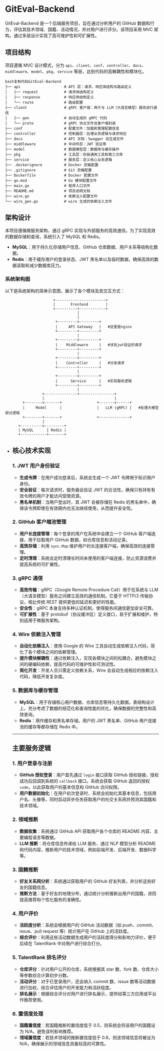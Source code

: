 # GitEval-Backend

GitEval-Backend 是一个后端服务项目，旨在通过分析用户的 GitHub 数据和行为，评估其技术领域、国籍、活动情况，并对用户进行评分。该项目采用 MVC 架构，通过多层设计实现了高可维护性和可扩展性。

## 项目结构

项目遵循 MVC 设计模式，分为 `api`、`client`、`conf`、`controller`、`docs`、`middleware`、`model`、`pkg`、`service` 等层，达到代码的高解耦性和模块化。

```
bash复制代码GitEval-Backend
├── api                    # API 层：请求、响应体结构与路由定义
│   ├── request            # 请求体结构定义
│   ├── response           # 响应体结构定义
│   └── route              # 路由配置
├── client                 # gRPC 客户端：用于与 LLM（大语言模型）服务进行通信
│   ├── gen                # 自动生成的 gRPC 代码
│   └── proto              # gRPC 协议文件及客户端封装
├── conf                   # 配置文件：加载和管理配置信息
├── controller             # 控制器层：处理业务逻辑与请求响应
├── docs                   # API 文档：Swagger 及生成文件
├── middleware             # 中间件层：JWT 验证等
├── model                  # 数据模型层：数据库与缓存操作
├── pkg                    # 工具层：封装通用工具和第三方库
├── service                # 服务层：定义核心业务逻辑
├── .dockerignore          # Docker 忽略配置
├── .gitignore             # Git 忽略配置
├── Dockerfile             # Docker 配置文件
├── go.mod                 # Go 模块配置文件
├── main.go                # 程序入口文件
├── README.md              # 项目说明文档
├── wire.go                # 依赖注入配置文件
└── wire_gen.go            # wire 生成的依赖注入文件
```

## 架构设计

本项目遵循微服务架构，通过 gRPC 实现与外部服务的高效通信。为了实现高效的数据存储和查询，系统引入了 MySQL 和 Redis。

- **MySQL**：用于持久化存储用户信息、GitHub 仓库数据、用户关系等结构化数据。
- **Redis**：用于缓存用户的登录状态、JWT 黑名单以及临时数据，确保高效的数据读取和减少数据库压力。

### 系统架构图

以下是系统架构的简单示意图，展示了各个模块及其交互方式：

```
                      +-----------------------+
                      |       Frontend        |   
                      +----------+------------+
                                 |
                                 |
                       +---------v---------+
                       |     API Gateway   |   #这里是nginx
                       +---------+---------+
                                 |
                       +---------v---------+
                       |    Middleware     |   #涉及jwt验证的请求
                       +---------+---------+
                                 |
                       +---------v---------+
                       |    Controller     |   #分发请求
                       +---------+---------+
                                 |
                       +---------v---------+
                       |      Service      |   #实现服务逻辑
                       +---------+---------+
                                 |
                 +---------------+----------------+
                 |                                |
        +--------v-------+                +-------v------+
        |     Model      |                |   LLM (gRPC) |   #处理大模型部分逻辑
        +--------+-------+                +--------------+
                 |
      +----------v---------+
      | MySQL      | Redis |
      +------------+-------+

```

- ## 核心技术实现

  ### 1. JWT 用户身份验证

  - **生成令牌**：在用户成功登录后，系统会生成一个 JWT 令牌用于标识用户身份。
  - **安全验证**：每次请求时，服务器会验证 JWT 的合法性，确保只有持有有效令牌的用户才能访问受限资源。
  - **黑名单机制**：当用户登出时，其 JWT 会被存储在 Redis 的黑名单中，确保该令牌即使在有效期内也无法继续使用，从而提升安全性。

  ### 2. GitHub 客户端池管理

  - **用户长连接管理**：每个登录的用户在系统中会建立一个 GitHub 客户端连接，用于拉取用户 GitHub 数据，如仓库信息和活动记录。
  - **高效存储**：利用 `sync.Map` 维护用户的长连接客户端，确保高效的连接管理。
  - **定时清理**：系统会定时清理长时间未使用的客户端连接，防止资源浪费并提高系统的可扩展性。

  ### 3. gRPC 通信

  - **高效传输**：gRPC（Google Remote Procedure Call）用于在系统与 LLM（大语言模型）服务之间建立高效的通信机制。它基于 HTTP/2 传输协议，相比传统 REST 提供更低的延迟和更好的性能。
  - **安全性**：gRPC 本身支持多种认证机制，使得服务间通信更加安全可靠。
  - **可扩展性**：基于 protobuf（协议缓冲区）定义接口，易于扩展和维护，特别适用于微服务架构。

  ### 4. Wire 依赖注入管理

  - **自动化依赖注入**：使用 Google 的 Wire 工具自动生成依赖注入代码，简化了各个模块之间的依赖管理。
  - **提升模块解耦性**：通过依赖注入，实现各模块之间的松耦合，避免模块之间的硬编码依赖，提高代码的可维护性和可测试性。
  - **简化开发**：开发人员只需定义依赖关系，Wire 会自动生成相应的依赖注入代码，降低开发复杂度。

  ### 5. 数据库与缓存管理

  - **MySQL**：用于存储核心用户数据、仓库信息等持久化数据。表结构设计上，充分考虑了数据的规范化和查询性能的优化，确保数据的完整性和高效查询。
  - **Redis**：用作缓存和黑名单存储。用户的 JWT 黑名单、GitHub 用户连接池的缓存等都存储在 Redis 中。

  ------

  ## 主要服务逻辑

  ### 1. 用户登录与注册

  - **GitHub 授权登录**：用户首先通过 `login` 接口获取 GitHub 授权链接，授权成功后回调到系统的 `callback` 接口。系统会获取 GitHub 返回的授权 `code`，以此获取用户的基本信息和 GitHub 访问权限。
  - **用户数据初始化**：在用户初次登录时，系统会初始化其基本信息，包括用户名、头像等，同时启动异步任务获取用户的社交关系网并预测其国籍和技术领域。

  ### 2. 领域推断

  - **数据收集**：系统通过 GitHub API 获取用户各个仓库的 README 内容、主要编程语言等数据。
  - **LLM 推断**：将仓库信息传递给 LLM 服务，通过 NLP 模型分析 README 和代码内容，推断用户的技术领域，例如前端开发、后端开发、数据科学等。

  ### 3. 国籍推断

  - **好友关系网分析**：系统通过获取用户的 GitHub 好友列表，并分析这些好友的国籍信息。
  - **推断方法**：基于好友的地理分布，通过统计分析推断出用户的国籍，进而提高推荐和个性化服务的准确性。

  ### 4. 用户评价

  - **活跃度分析**：系统会根据用户的 GitHub 活动数据（如 push、commit、issue、pull request 等）统计用户在 GitHub 上的活跃度。
  - **综合评价**：利用这些活动数据生成用户的活跃度得分和影响力评价，便于后续在 TalentRank 中对用户进行综合打分。

  ### 5. TalentRank 排名评分

  - **仓库评分**：针对用户公开的仓库，系统根据其 star 数、fork 数、仓库大小等参数综合计算初步分数。
  - **活动评分**：对于已登录用户，还会纳入 commit 数、issue 数等活动数据进行加权，综合评估用户的开发能力和活跃程度。
  - **排名展示**：根据综合评分对用户进行排名展示，提供给第三方应用或平台作推荐使用。

  ### 6. 置信度处理

  - **国籍置信度**：若国籍推断的置信度低于 0.5，则系统会将该用户的国籍设为 N/A，避免误判影响推荐。
  - **领域置信度**：若技术领域的推断置信度低于 0.6，则该领域信息将被设为 N/A，确保展示的领域信息具备较高的可靠性。
